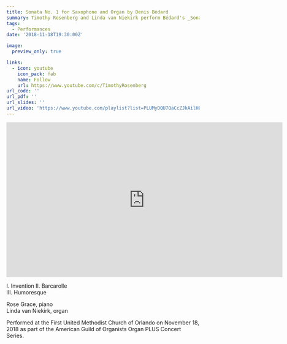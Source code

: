 ```yaml
---
title: Sonata No. 1 for Saxophone and Organ by Denis Bédard
summary: Timothy Rosenberg and Linda van Niekirk perform Bédard's _Sonata No. 1_ for Saxophone and Organ.
tags:
  - Performances
date: '2018-11-18T19:30:00Z'

image:
  preview_only: true

links:
  - icon: youtube
    icon_pack: fab
    name: Follow
    url: https://www.youtube.com/c/TimothyRosenberg
url_code: ''
url_pdf: ''
url_slides: ''
url_video: 'https://www.youtube.com/playlist?list=PLUMyDQU7QaCcZJkAilH0plYvKAtOdG8Qp'
---
```

<iframe width="720" height="405" src="https://www.youtube.com/embed/videoseries?list=PLUMyDQU7QaCcZJkAilH0plYvKAtOdG8Qp" title="YouTube video player" frameborder="0" allow="accelerometer; autoplay; clipboard-write; encrypted-media; gyroscope; picture-in-picture" allowfullscreen></iframe>

I. Invention
II. Barcarolle  
III. Humoresque

Rose Grace, piano  
Linda van Niekirk, organ

Performed at the First United Methodist Church of Orlando on November 18, 2018 as part of the American Guild of Organists Organ PLUS Concert Series.
